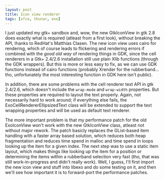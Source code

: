 ```yaml
---
layout: post
title: Icon view renderer
tags: [xfce, thunar, exo]
---
```


I just updated my gtk+ sandbox and, wow, the new GtkIconView in gtk 2.8 does exactly what is required (atleast from a first look), without breaking the API, thanks to RedHat's Matthias Clasen. The new icon view uses cairo for rendering, which of course leads to flickering and rendering errors if combined with the <i>good old way</i> of rendering things in GDK, since the cell renderers in a Gtk+ 2.4/2.6 installation still use plain Xlib functions (through the GDK wrappers). But this is more or less easy to fix, as we can use GDK functions instead of cairo functions (probably Xrender for the rubberband... tho, unfortunately the most interesting function in GDK here isn't public).

In addition, there are some problems with the cell renderer text API in gtk 2.4/2.6, which doesn't include the <code>wrap-mode</code> and <code>wrap-width</code> properties. But these properties are required to layout the text properly. Again, not necessarily hard to work around; if everything else fails, the ExoCellRendererEllipsizedText class will be extended to support the text wrapping properties and will be used as default text renderer.

The more important problem is that my performance patch for the old ExoIconView won't work with the new GtkIconView class, atleast not without major rework. The patch basicly replaces the GList-based item handling with a faster array based solution, which reduces both heap fragmentation and reduces time spend in malloc and time spend in loops looking up the item for a given index. The next step was to use a static item layout, which makes things like looking up the item for a position or determining the items within a rubberband selection very fast (tho, that was still work-in-progress and didn't really work). Well, I guess, I'll first import the new icon view and stuff into libexo and do some testing on it, and then we'll see how important it is to forward-port the performance patches.

